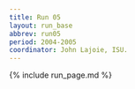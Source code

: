 ```yaml
---
title: Run 05
layout: run_base
abbrev: run05
period: 2004-2005
coordinator: John Lajoie, ISU.
---
```

{% include run_page.md %}
